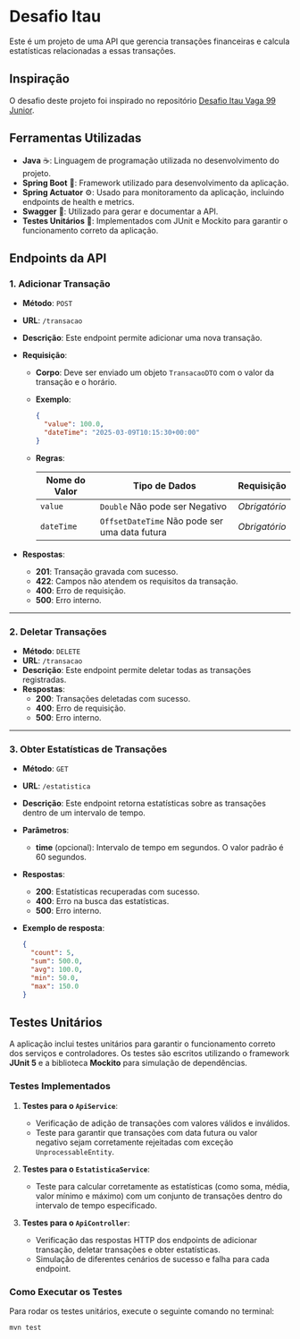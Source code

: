 # Desafio Itau

Este é um projeto de uma API que gerencia transações financeiras e calcula estatísticas relacionadas a essas transações.
## Inspiração

O desafio deste projeto foi inspirado no repositório [Desafio Itau Vaga 99 Junior](https://github.com/rafaellins-itau/desafio-itau-vaga-99-junior).

## Ferramentas Utilizadas

- **Java** ☕: Linguagem de programação utilizada no desenvolvimento do projeto.
- **Spring Boot** 🚀: Framework utilizado para desenvolvimento da aplicação.
- **Spring Actuator** ⚙️: Usado para monitoramento da aplicação, incluindo endpoints de health e metrics.
- **Swagger** 📜: Utilizado para gerar e documentar a API.
- **Testes Unitários** 🧪: Implementados com JUnit e Mockito para garantir o funcionamento correto da aplicação.


## Endpoints da API

### 1. Adicionar Transação
- **Método**: `POST`
- **URL**: `/transacao`
- **Descrição**: Este endpoint permite adicionar uma nova transação.
- **Requisição**:
    - **Corpo**: Deve ser enviado um objeto `TransacaoDTO` com o valor da transação e o horário.
    - **Exemplo**:
      ```json
      {
        "value": 100.0,
        "dateTime": "2025-03-09T10:15:30+00:00"
      }
    - **Regras**:
  
      | Nome do Valor | Tipo de Dados                                 | Requisição|
      |----------------|-----------------------------------------------|------------|
      | `value`        | `Double`  Não pode ser Negativo               | *Obrigatório*|
      | `dateTime`     | `OffsetDateTime` Não pode ser uma data futura | *Obrigatório*|
      

- **Respostas**:
    - **201**: Transação gravada com sucesso.
    - **422**: Campos não atendem os requisitos da transação.
    - **400**: Erro de requisição.
    - **500**: Erro interno.

---

### 2. Deletar Transações
- **Método**: `DELETE`
- **URL**: `/transacao`
- **Descrição**: Este endpoint permite deletar todas as transações registradas.
- **Respostas**:
    - **200**: Transações deletadas com sucesso.
    - **400**: Erro de requisição.
    - **500**: Erro interno.

---

### 3. Obter Estatísticas de Transações
- **Método**: `GET`
- **URL**: `/estatistica`
- **Descrição**: Este endpoint retorna estatísticas sobre as transações dentro de um intervalo de tempo.
- **Parâmetros**:
    - **time** (opcional): Intervalo de tempo em segundos. O valor padrão é 60 segundos.

- **Respostas**:
    - **200**: Estatísticas recuperadas com sucesso.
    - **400**: Erro na busca das estatísticas.
    - **500**: Erro interno.

- **Exemplo de resposta**:
  ```json
  {
    "count": 5,
    "sum": 500.0,
    "avg": 100.0,
    "min": 50.0,
    "max": 150.0
  }


## Testes Unitários

A aplicação inclui testes unitários para garantir o funcionamento correto dos serviços e controladores. Os testes são escritos utilizando o framework **JUnit 5** e a biblioteca **Mockito** para simulação de dependências.

### Testes Implementados

1. **Testes para o `ApiService`**:
    - Verificação de adição de transações com valores válidos e inválidos.
    - Teste para garantir que transações com data futura ou valor negativo sejam corretamente rejeitadas com exceção `UnprocessableEntity`.

2. **Testes para o `EstatisticaService`**:
    - Teste para calcular corretamente as estatísticas (como soma, média, valor mínimo e máximo) com um conjunto de transações dentro do intervalo de tempo especificado.

3. **Testes para o `ApiController`**:
    - Verificação das respostas HTTP dos endpoints de adicionar transação, deletar transações e obter estatísticas.
    - Simulação de diferentes cenários de sucesso e falha para cada endpoint.

### Como Executar os Testes

Para rodar os testes unitários, execute o seguinte comando no terminal:

```bash
mvn test
